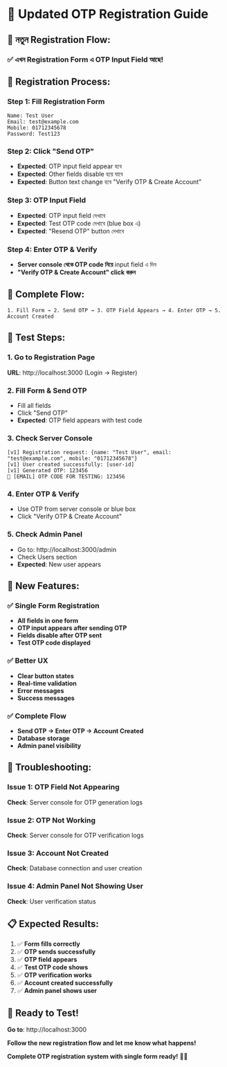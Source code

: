 # 🚀 Updated OTP Registration Guide

## 🎯 নতুন Registration Flow:

### ✅ এখন Registration Form এ OTP Input Field আছে!

## 🔧 Registration Process:

### Step 1: Fill Registration Form
```
Name: Test User
Email: test@example.com
Mobile: 01712345678
Password: Test123
```

### Step 2: Click "Send OTP"
- **Expected**: OTP input field appear হবে
- **Expected**: Other fields disable হয়ে যাবে
- **Expected**: Button text change হবে "Verify OTP & Create Account"

### Step 3: OTP Input Field
- **Expected**: OTP input field দেখাবে
- **Expected**: Test OTP code দেখাবে (blue box এ)
- **Expected**: "Resend OTP" button দেখাবে

### Step 4: Enter OTP & Verify
- **Server console থেকে OTP code নিয়ে** input field এ দিন
- **"Verify OTP & Create Account" click করুন**

## 🎯 Complete Flow:

```
1. Fill Form → 2. Send OTP → 3. OTP Field Appears → 4. Enter OTP → 5. Account Created
```

## 🔧 Test Steps:

### 1. Go to Registration Page
**URL**: http://localhost:3000 (Login → Register)

### 2. Fill Form & Send OTP
- Fill all fields
- Click "Send OTP"
- **Expected**: OTP field appears with test code

### 3. Check Server Console
```
[v1] Registration request: {name: "Test User", email: "test@example.com", mobile: "01712345678"}
[v1] User created successfully: [user-id]
[v1] Generated OTP: 123456
📧 [EMAIL] OTP CODE FOR TESTING: 123456
```

### 4. Enter OTP & Verify
- Use OTP from server console or blue box
- Click "Verify OTP & Create Account"

### 5. Check Admin Panel
- Go to: http://localhost:3000/admin
- Check Users section
- **Expected**: New user appears

## 🎯 New Features:

### ✅ Single Form Registration
- **All fields in one form**
- **OTP input appears after sending OTP**
- **Fields disable after OTP sent**
- **Test OTP code displayed**

### ✅ Better UX
- **Clear button states**
- **Real-time validation**
- **Error messages**
- **Success messages**

### ✅ Complete Flow
- **Send OTP → Enter OTP → Account Created**
- **Database storage**
- **Admin panel visibility**

## 🚨 Troubleshooting:

### Issue 1: OTP Field Not Appearing
**Check**: Server console for OTP generation logs

### Issue 2: OTP Not Working
**Check**: Server console for OTP verification logs

### Issue 3: Account Not Created
**Check**: Database connection and user creation

### Issue 4: Admin Panel Not Showing User
**Check**: User verification status

## 📋 Expected Results:

1. ✅ **Form fills correctly**
2. ✅ **OTP sends successfully**
3. ✅ **OTP field appears**
4. ✅ **Test OTP code shows**
5. ✅ **OTP verification works**
6. ✅ **Account created successfully**
7. ✅ **Admin panel shows user**

## 🚀 Ready to Test!

**Go to**: http://localhost:3000

**Follow the new registration flow and let me know what happens!**

**Complete OTP registration system with single form ready!** 🎉✨
